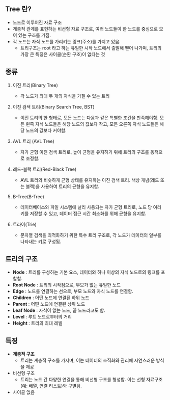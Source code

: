 
## Tree 란?

* 노드로 이루어진 자료 구조
* 계층적 관계를 표현하는 비선형 자료 구조로, 여러 노드들이 한 노드를 중심으로 모여 있는 구조를 가짐.
* 각 노드는 자식 노드를 가리키는 링크(주소)를 가지고 있음.
	* 트리구조는 root 라고 하는 유일한 시작 노드에서 출발해 뻗어 나가며, 트리의 가장 큰 특징은 사이클(순환 구조)이 없다는 것

## 종류

1. 이진 트리(Binary Tree)
	* 각 노드가 최대 두 개의 자식을 가질 수 있는 트리

2. 이진 검색 트리(Binary Search Tree, BST)
	* 이진 트리의 한 형태로, 모든 노드는 다음과 같은 특별한 조건을 만족해야함. 모든 왼쪽 자식 노드들은 해당 노드의 값보다 작고, 모든 오른쪽 자식 노드들은 해당 노드의 값보다 커야함.

3. AVL 트리 (AVL Tree)
	* 자가 균형 이진 검색 트리로, 높이 균형을 유지하기 위해 트리의 구조를 동적으로 조정함.

4. 레드-블랙 트리(Red-Black Tree)
	* AVL 트리와 비슷하게 균형 상태를 유지하는 이진 검색 트리. 색상 개념(레드 또는 블랙)을 사용하여 트리의 균형을 유지함.

5. B-Tree(B-Tree)
	* 데이터베이스와 파일 시스템에 널리 사용되는 자가 균형 트리로, 노드 당 여러 키를 저장할 수 있고, 데이터 접근 시간 최소화를 위해 균형을 유지함.

6. 트라이(Trie)
	* 문자열 검색을 최적화하기 위한 특수 트리 구조로, 각 노드가 데이터의 일부를 나타내는 키로 구성됨.




## 트리의 구조

* **Node** : 트리를 구성하는 기본 요소, 데이터와 하나 이상의 자식 노드로의 링크를 포함함.
* **Root Node** : 트리의 시작점으로, 부모가 없는 유일한 노드
* **Edge** : 노드를 연결하는 선으로, 부모 노드와 자식 노드를 연결함.
* **Children** : 어떤 노드에 연결된 하위 노드
* **Parent** : 어떤 노드에 연결된 상위 노드
* **Leaf Node** : 자식이 없는 노드, 끝 노드라고도 함.
* **Level** : 루트 노드로부터의 거리
* **Height** : 트리의 최대 레벨


## 특징

* **계층적 구조**
	* 트리는 계층적 구조를 가지며, 이는 데이터의 조직화와 관리에 자연스러운 방식을 제공
* 비선형 구조
	* 트리는 노드 간 다양한 연결을 통해 비선형 구조를 형성함. 이는 선형 자료구조(예: 배열, 연결 리스트)와 구별됨.
* 사이클 없음